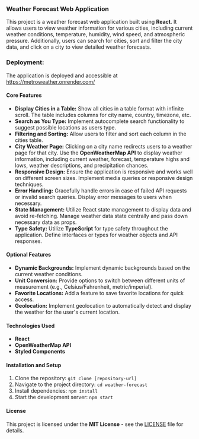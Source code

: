 
### Weather Forecast Web Application

This project is a weather forecast web application built using **React**. It allows users to view weather information for various cities, including current weather conditions, temperature, humidity, wind speed, and atmospheric pressure. Additionally, users can search for cities, sort and filter the city data, and click on a city to view detailed weather forecasts.

### **Deployment:**

The application is deployed and accessible at https://metroweather.onrender.com/

#### Core Features

- **Display Cities in a Table:** Show all cities in a table format with infinite scroll. The table includes columns for city name, country, timezone, etc.
- **Search as You Type:** Implement autocomplete search functionality to suggest possible locations as users type.
- **Filtering and Sorting:** Allow users to filter and sort each column in the cities table.
- **City Weather Page:** Clicking on a city name redirects users to a weather page for that city. Use the **OpenWeatherMap API** to display weather information, including current weather, forecast, temperature highs and lows, weather descriptions, and precipitation chances.
- **Responsive Design:** Ensure the application is responsive and works well on different screen sizes. Implement media queries or responsive design techniques.
- **Error Handling:** Gracefully handle errors in case of failed API requests or invalid search queries. Display error messages to users when necessary.
- **State Management:** Utilize React state management to display data and avoid re-fetching. Manage weather data state centrally and pass down necessary data as props.
- **Type Safety:** Utilize **TypeScript** for type safety throughout the application. Define interfaces or types for weather objects and API responses.

#### Optional Features

- **Dynamic Backgrounds:** Implement dynamic backgrounds based on the current weather conditions.
- **Unit Conversion:** Provide options to switch between different units of measurement (e.g., Celsius/Fahrenheit, metric/imperial).
- **Favorite Locations:** Add a feature to save favorite locations for quick access.
- **Geolocation:** Implement geolocation to automatically detect and display the weather for the user's current location.

#### Technologies Used

- **React**
- **OpenWeatherMap API**
- **Styled Components**

#### Installation and Setup

1. Clone the repository: `git clone [repository-url]`
2. Navigate to the project directory: `cd weather-forecast`
3. Install dependencies: `npm install`
4. Start the development server: `npm start`

#### License

This project is licensed under the **MIT License** - see the [LICENSE](LICENSE) file for details.
